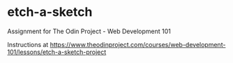 # etch-a-sketch
Assignment for The Odin Project - Web Development 101

Instructions at https://www.theodinproject.com/courses/web-development-101/lessons/etch-a-sketch-project